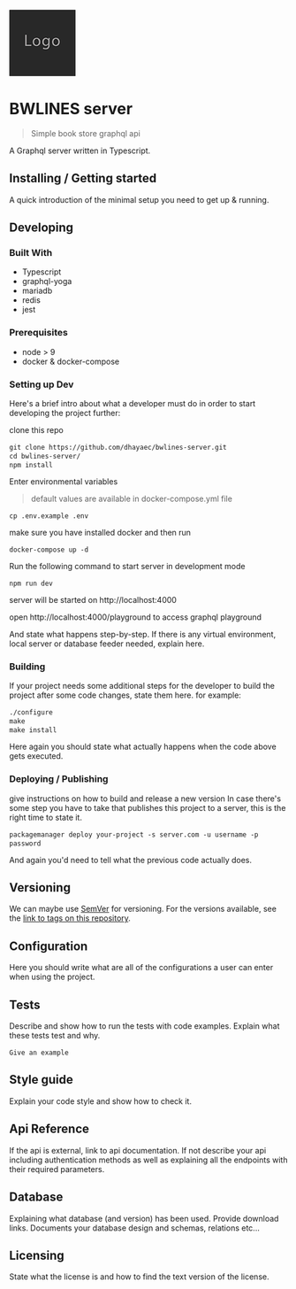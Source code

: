 ![Logo of the project](https://raw.githubusercontent.com/dhayaec/bwlines-server/master/docs/images/README.png)

# BWLINES server

> Simple book store graphql api

A Graphql server written in Typescript.

## Installing / Getting started

A quick introduction of the minimal setup you need to get up & running.

## Developing

### Built With

- Typescript
- graphql-yoga
- mariadb
- redis
- jest

### Prerequisites

- node > 9
- docker & docker-compose

### Setting up Dev

Here's a brief intro about what a developer must do in order to start developing
the project further:

clone this repo

```shell
git clone https://github.com/dhayaec/bwlines-server.git
cd bwlines-server/
npm install
```

Enter environmental variables

> default values are available in docker-compose.yml file

```shell
cp .env.example .env
```

make sure you have installed docker and then run

```shell
docker-compose up -d
```

Run the following command to start server in development mode

```shell
npm run dev
```

server will be started on http://localhost:4000

open http://localhost:4000/playground to access graphql playground

And state what happens step-by-step. If there is any virtual environment, local server or database feeder needed, explain here.

### Building

If your project needs some additional steps for the developer to build the
project after some code changes, state them here. for example:

```shell
./configure
make
make install
```

Here again you should state what actually happens when the code above gets
executed.

### Deploying / Publishing

give instructions on how to build and release a new version
In case there's some step you have to take that publishes this project to a
server, this is the right time to state it.

```shell
packagemanager deploy your-project -s server.com -u username -p password
```

And again you'd need to tell what the previous code actually does.

## Versioning

We can maybe use [SemVer](http://semver.org/) for versioning. For the versions available, see the [link to tags on this repository](/tags).

## Configuration

Here you should write what are all of the configurations a user can enter when
using the project.

## Tests

Describe and show how to run the tests with code examples.
Explain what these tests test and why.

```shell
Give an example
```

## Style guide

Explain your code style and show how to check it.

## Api Reference

If the api is external, link to api documentation. If not describe your api including authentication methods as well as explaining all the endpoints with their required parameters.

## Database

Explaining what database (and version) has been used. Provide download links.
Documents your database design and schemas, relations etc...

## Licensing

State what the license is and how to find the text version of the license.
